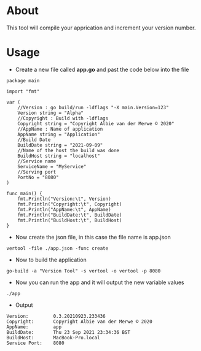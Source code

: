 # About
This tool will compile your apprication and increment your version number.
# Usage
* Create a new file called **app.go** and past the code below into the file
```
package main

import "fmt"

var (
	//Version : go build/run -ldflags "-X main.Version=123"
	Version string = "Alpha"
	//Copyright : Build with -ldflags
	Copyright string = "Copyright Albie van der Merwe © 2020"
	//AppName : Name of application
	AppName string = "Application"
	//Build Date
	BuildDate string = "2021-09-09"
	//Name of the host the build was done
	BuildHost string = "localhost"
	//Service name
	ServiceName = "MyService"
	//Serving port
	PortNo = "8080"
)

func main() {
	fmt.Println("Version:\t", Version)
	fmt.Println("Copyright:\t", Copyright)
	fmt.Println("AppName:\t", AppName)
	fmt.Println("BuildDate:\t", BuildDate)
	fmt.Println("BuildHost:\t", BuildHost)
}
```
* Now create the json file, in this case the file name is app.json
```
vertool -file ./app.json -func create
```
* Now to build the application 
```
go-build -a "Version Tool" -s vertool -o vertool -p 8080
```
* Now you can run the app and it will output the new variable values
```
./app
```
* Output
```
Version:         0.3.20210923.233436
Copyright:       Copyright Albie van der Merwe © 2020
AppName:         app
BuildDate:       Thu 23 Sep 2021 23:34:36 BST
BuildHost:       MacBook-Pro.local
Service Port:    8080
```

